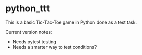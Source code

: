 # python_ttt

This is a basic Tic-Tac-Toe game in Python done as a test task. 

Current version notes:
- Needs pytest testing
- Needs a smarter way to test conditions?

